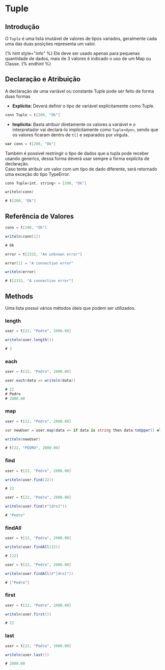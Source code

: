 # Tuple



## Introdução

O `Tuple` é uma lista imutável de valores de tipos variados, geralmente cada uma das duas posições representa um valor.

{% hint style="info" %}
Ele deve ser usado apenas para pequenas quantidade de dados, mais de 3 valores é indicado o uso de um Map ou Classe.
{% endhint %}

## Declaração e Atribuição

A declaração de uma variável ou constante Tuple pode ser feito de forma duas formas

* **Explícita:** Deverá definir o tipo de variável explicitamente como Tuple.

```swift
conn Tuple = t[200, "Ok"]
```

* **Implícita:** Basta atribuir diretamente os valores a variável e o interpretador vai declará-lo implicitamente como `Tuple<dyn>`, sendo que os valores ficaram dentro de `t[]` e separados por vírgula.

```go
var conn = t[200, "Ok"]
```



Também é possível restringir o tipo de dados que a tupla pode receber usando generics, dessa forma deverá usar sempre a forma explícita de declaração.\
Caso tente atribuir um valor com um tipo de dado diferente, será retornado uma exceção do tipo TypeError.

```swift
conn Tuple<int, string> = [200, "Ok"]

writeln(conn)

# t[200, "Ok"]
```

## Referência de Valores

```csharp
conn = t[200, "Ok"]

writeln(conn[1])

# Ok
```

```csharp
error = t[2332, "An unknown error"]

error[1] = "A connection error"

writeln(error)

# t[2332, "A connection error"]
```



## Methods

Uma lista possui vários métodos úteis que podem ser utilizados.

### length

```csharp
user = t[22, "Pedro", 2000.00]

writeln(user.length())

# 3
```

### each

```csharp
user = t[22, "Pedro", 2000.00]

user.each(data => writeln(data))

# 22
# Pedro
# 2000.00
```

### map

```csharp
user = t[22, "Pedro", 2000.00]

var newUser = user.map(data => if data is string then data.toUpper() else data)

writeln(newUser)

# t[22, "PEDRO", 2000.00]
```

### find

```csharp
user = t[22, "Pedro", 2000.00]

writeln(user.find(22))

# 22
```

```csharp
user = t[22, "Pedro", 2000.00]

writeln(user.find(r"[dro]"))

# "Pedro"
```

### findAll

```csharp
user = t[22, "Pedro", 2000.00]

writeln(user.findAll(22))

# [22]
```

```csharp
user = t[22, "Pedro", 2000.00]

writeln(user.findAll(r"[dro]"))

# ["Pedro"]
```

### first

```csharp
user = t[22, "Pedro", 2000.00]

writeln(user.first())

# 22
```

### last

```csharp
user = t[22, "Pedro", 2000.00]

writeln(user.last())

# 2000.00
```
